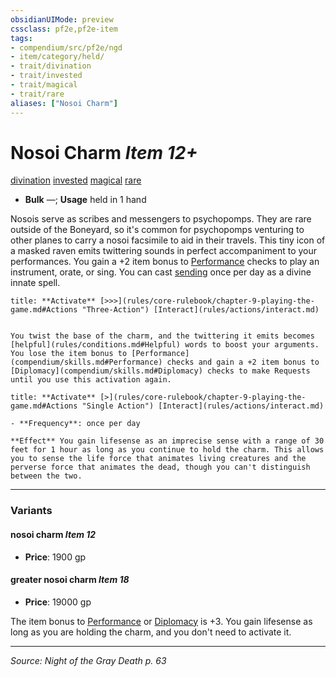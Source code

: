 ```yaml
---
obsidianUIMode: preview
cssclass: pf2e,pf2e-item
tags:
- compendium/src/pf2e/ngd
- item/category/held/
- trait/divination
- trait/invested
- trait/magical
- trait/rare
aliases: ["Nosoi Charm"]
---
```

# Nosoi Charm *Item 12+*  
[divination](divination.md "Divination School Trait")  [invested](invested.md "Invested Item Trait")  [magical](magical.md "Magical Item Trait")  [rare](rare.md "Rare Rarity Trait")  

- **Bulk** —; **Usage** held in 1 hand

Nosois serve as scribes and messengers to psychopomps. They are rare outside of the Boneyard, so it's common for psychopomps venturing to other planes to carry a nosoi facsimile to aid in their travels. This tiny icon of a masked raven emits twittering sounds in perfect accompaniment to your performances. You gain a +2 item bonus to [Performance](skills.md#Performance) checks to play an instrument, orate, or sing. You can cast [sending](sending.md) once per day as a divine innate spell.

```ad-embed-ability
title: **Activate** [>>>](rules/core-rulebook/chapter-9-playing-the-game.md#Actions "Three-Action") [Interact](rules/actions/interact.md)


You twist the base of the charm, and the twittering it emits becomes [helpful](rules/conditions.md#Helpful) words to boost your arguments. You lose the item bonus to [Performance](compendium/skills.md#Performance) checks and gain a +2 item bonus to [Diplomacy](compendium/skills.md#Diplomacy) checks to make Requests until you use this activation again.
```

```ad-embed-ability
title: **Activate** [>](rules/core-rulebook/chapter-9-playing-the-game.md#Actions "Single Action") [Interact](rules/actions/interact.md)

- **Frequency**: once per day

**Effect** You gain lifesense as an imprecise sense with a range of 30 feet for 1 hour as long as you continue to hold the charm. This allows you to sense the life force that animates living creatures and the perverse force that animates the dead, though you can't distinguish between the two.
```

---

### Variants

#### nosoi charm *Item 12*

- **Price**: 1900 gp

#### greater nosoi charm *Item 18*

- **Price**: 19000 gp

The item bonus to [Performance](skills.md#Performance) or [Diplomacy](skills.md#Diplomacy) is +3. You gain lifesense as long as you are holding the charm, and you don't need to activate it.

---
*Source: Night of the Gray Death p. 63*